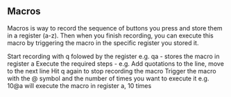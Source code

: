 ## Macros

Macros is way to record the sequence of buttons you press and store them in a register (a-z). Then when you finish recording, you can execute this macro by triggering the macro in the specific register you stored it.

Start recording with q folowed by the register e.g. qa - stores the macro in register a 
Execute the required steps - e.g. Add quotations to the line, move to the next line
Hit q again to stop recording the macro
Trigger the macro with the @ symbol and the number of times you want to execute it e.g.  10@a will execute the macro in register a, 10 times
